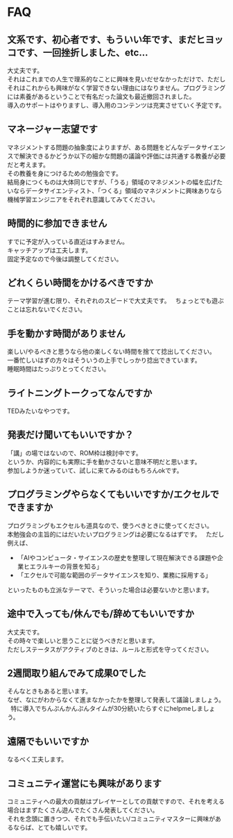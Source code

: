 # FAQ

## 文系です、初心者です、もういい年です、まだヒヨッコです、一回挫折しました、etc...
大丈夫です。  
それはこれまでの人生で理系的なことに興味を見いだせなかっただけで、ただしそれはこれからも興味がなく学習できない理由にはなりません。プログラミングには素養があるということで有名だった論文も最近撤回されました。  
導入のサポートはやりますし、導入用のコンテンツは充実させていく予定です。

## マネージャー志望です
マネジメントする問題の抽象度によりますが、ある問題をどんなデータサイエンスで解決できるかどうか以下の細かな問題の議論や評価には共通する教養が必要だと考えます。  
その教養を身につけるための勉強会です。  
結局身につくものは大体同じですが、「うる」領域のマネジメントの幅を広げたいならデータサイエンティスト、「つくる」領域のマネジメントに興味ありなら機械学習エンジニアをそれぞれ意識してみてください。

## 時間的に参加できません
すでに予定が入っている直近はすみません。  
キャッチアップは工夫します。  
固定予定なので今後は調整してください。

## どれくらい時間をかけるべきですか
テーマ学習が進む限り、それぞれのスピードで大丈夫です。  
ちょっとでも遊ぶことは忘れないでください。

## 手を動かす時間がありません
楽しい/やるべきと思うなら他の楽しくない時間を捨てて捻出してください。  
一番忙しいはずの方々はそういうの上手でしっかり捻出できています。  
睡眠時間はたっぷりとってください。

## ライトニングトークってなんですか
TEDみたいなやつです。

## 発表だけ聞いてもいいですか？
「講」の場ではないので、ROM枠は検討中です。  
というか、内容的にも実際に手を動かさないと意味不明だと思います。  
参加しようか迷っていて、試しに来てみるのはもちろんokです。

## プログラミングやらなくてもいいですか/エクセルでできますか
プログラミングもエクセルも道具なので、使うべきときに使ってください。  
本勉強会の主旨的にはだいたいプログラミングは必要になるはずです。  
ただし例えば、  
- 「AIやコンピュータ・サイエンスの歴史を整理して現在解決できる課題や企業ヒエラルキーの背景を知る」  
- 「エクセルで可能な範囲のデータサイエンスを知り、業務に採用する」  

といったものも立派なテーマで、そういった場合は必要ないかと思います。

## 途中で入っても/休んでも/辞めてもいいですか
大丈夫です。  
その時々で楽しいと思うことに従うべきだと思います。  
ただしステータスがアクティブのときは、ルールと形式を守ってください。

## 2週間取り組んでみて成果0でした
そんなときもあると思います。  
なぜ、なにがわからなくて進まなかったかを整理して発表して議論しましょう。  
特に導入でちんぷんかんぷんタイムが30分続いたらすぐにhelpmeしましょう。

## 遠隔でもいいですか
なるべく工夫します。

## コミュニティ運営にも興味があります
コミュニティへの最大の貢献はプレイヤーとしての貢献ですので、それを考える場合はまずたくさん遊んでたくさん発表してください。  
それを念頭に置きつつ、それでも手伝いたい/コミュニティマスターに興味があるならば、とても嬉しいです。

